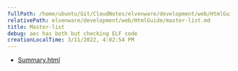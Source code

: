 ```yaml
---
fullPath: /home/ubuntu/Git/CloudNotes/elvenware/development/web/HtmlGuide/master-list.md
relativePath: elvenware/development/web/HtmlGuide/master-list.md
title: Master-list
debug: aec has both but checking ELF code
creationLocalTime: 3/11/2022, 4:02:54 PM
---
```


<!-- toc -->
<!-- tocstop -->

* [Summary.html](Summary.html)
